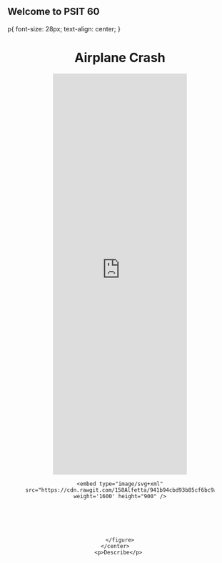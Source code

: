 ## Welcome to PSIT 60

<!DOCTYPE html>
<html>
  <head
   <style type="text/css">
   	p{
   		font-size: 28px;
   		text-align: center;
   	}
   </style>
  </head>
  <body>
  	<h1 align="center">Airplane Crash</h1>
  	<center>
    	<figure >
      <embed type="image/svg+xml" src="https://cdn.rawgit.com/158Alfetta/941b94cbd93b85cf6bc9a25f2569d056/raw/9703783517fdcb2f822cf73d726fa04296543383/maps2.svg" weight='1600' height="900" />
    
    
    
    
    
    
    <embed type="image/svg+xml" src="https://cdn.rawgit.com/158Alfetta/941b94cbd93b85cf6bc9a25f2569d056/raw/9703783517fdcb2f822cf73d726fa04296543383/line_year.svg" weight='1600' height="900" />
	
	
	
	
	
	
	</figure>
	</center>	
    <p>Describe</p>	
  </body>
</html>


